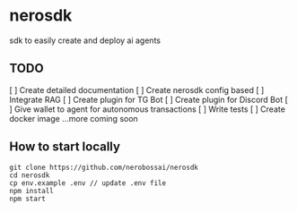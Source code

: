 # nerosdk
sdk to easily create and deploy ai agents

## TODO
[ ] Create detailed documentation
[ ] Create nerosdk config based
[ ] Integrate RAG
[ ] Create plugin for TG Bot
[ ] Create plugin for Discord Bot
[ ] Give wallet to agent for autonomous transactions
[ ] Write tests
[ ] Create docker image
...more coming soon

## How to start locally
```
git clone https://github.com/nerobossai/nerosdk
cd nerosdk
cp env.example .env // update .env file
npm install
npm start
```
